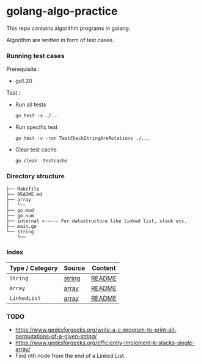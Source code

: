 # golang-algo-practice
This repo contains algorithm programs in golang.

Algorithm are written in form of test cases.

### Running test cases

Prerequisite :
- go1.20 

Test :
- Run all tests 
    ```
    go test -v ./...
    ```
- Run specific test
    ```
    go test -v -run TestCheckStringAreRotations ./...
    ```

- Clear test cache 
    ```
    go clean -testcache
    ```

### Directory structure
```
├── Makefile
├── README.md
├── array
│   └── 
├── go.mod
├── go.sum
├── internal <----- For datastructure like linked list, stack etc.
├── main.go
└── string
    └── 
```


### Index
| Type / Category  |     Source         | Content   |
| ---------- |       -------      | -----  |
| `String`   | [string](./string) | [README](./string/README.md)
| `Array`   | [array](./array) | [README](./array/README.md)
| `LinkedList`   | [array](./linkedlist) | [README](./linkedlist/README.md)


### TODO
- https://www.geeksforgeeks.org/write-a-c-program-to-print-all-permutations-of-a-given-string/
- https://www.geeksforgeeks.org/efficiently-implement-k-stacks-single-array/
- Find nth node from the end of a Linked List.
